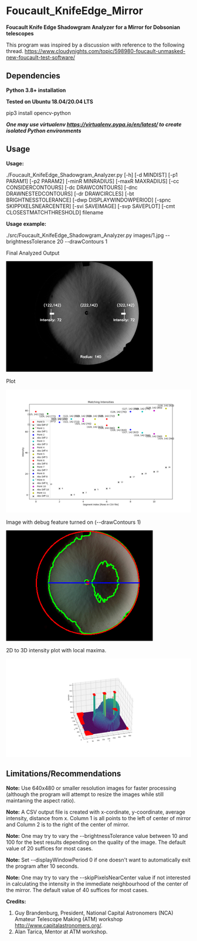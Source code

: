 # Foucault_KnifeEdge_Mirror

**Foucault Knife Edge Shadowgram Analyzer for a Mirror for Dobsonian telescopes**

This program was inspired by a discussion with reference to the following thread. https://www.cloudynights.com/topic/598980-foucault-unmasked-new-foucault-test-software/

## Dependencies

**Python 3.8+ installation**

**Tested on Ubuntu 18.04/20.04 LTS**

pip3 install opencv-python

***One may use virtualenv https://virtualenv.pypa.io/en/latest/ to create isolated Python environments***

## Usage

**Usage:** 

./Foucault_KnifeEdge_Shadowgram_Analyzer.py [-h] [-d MINDIST] [-p1 PARAM1] [-p2 PARAM2] [-minR MINRADIUS] [-maxR MAXRADIUS] [-cc CONSIDERCONTOURS] [-dc DRAWCONTOURS] [-dnc DRAWNESTEDCONTOURS]
                                                 [-dr DRAWCIRCLES] [-bt BRIGHTNESSTOLERANCE] [-dwp DISPLAYWINDOWPERIOD] [-spnc SKIPPIXELSNEARCENTER] [-svi SAVEIMAGE] [-svp SAVEPLOT]
                                                 [-cmt CLOSESTMATCHTHRESHOLD]
                                                 filename

**Usage example:** 

./src/Foucault_KnifeEdge_Shadowgram_Analyzer.py images/1.jpg --brightnessTolerance 20 --drawContours 1

Final Analyzed Output

![alt text]( https://github.com/enthusiasticgeek/Foucault_KnifeEdge_Mirror/blob/main/images/saved_gray_image.png "example output")

Plot

![alt text]( https://github.com/enthusiasticgeek/Foucault_KnifeEdge_Mirror/blob/main/images/saved_plot.png "example output")

Image with debug feature turned on (--drawContours 1)

![alt text]( https://github.com/enthusiasticgeek/Foucault_KnifeEdge_Mirror/blob/main/images/saved_debugging_image.png "example output")

2D to 3D intensity plot with local maxima.

![alt text]( https://github.com/enthusiasticgeek/Foucault_KnifeEdge_Mirror/blob/main/images/3d_intensity_plot.png "example output")

## Limitations/Recommendations

**Note:** Use 640x480 or smaller resolution images for faster processing (although the program will attempt to resize the images while still maintaning the aspect ratio).

**Note:** A CSV output file is created with x-cordinate, y-coordinate, average intensity, distance from x. Column 1 is all points to the left of center of mirror and Column 2 is to the right of the center of mirror.

**Note:** One may try to vary the --brightnessTolerance value between 10 and 100 for the best results depending on the quality of the image. The default value of 20 suffices for most cases. 

**Note:** Set --displayWindowPeriod 0 if one doesn't want to automatically exit the program after 10 seconds.

**Note:** One may try to vary the --skipPixelsNearCenter value if not interested in calculating the intensity in the immediate neighbourhood of the center of the mirror. The default value of 40 suffices for most cases.

**Credits:**

1. Guy Brandenburg, President, National Capital Astronomers (NCA) Amateur Telescope Making (ATM) workshop <http://www.capitalastronomers.org/>.
2. Alan Tarica, Mentor at ATM workshop.
